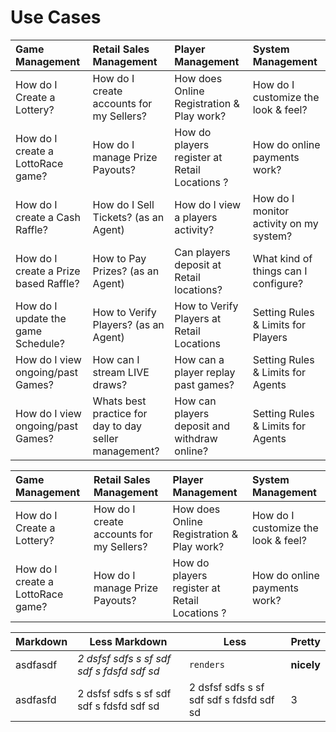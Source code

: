 <!-- TITLE: Use Cases -->
<!-- SUBTITLE: Most likely Use Cases when operating your Lottery or Raffle -->

# Use Cases


| Game Management           | Retail Sales Management           | Player Management  |  System Management|
| :-------------|:-------------|:-----|:-----|
| How do I Create a Lottery?  | How do I create accounts for my Sellers? |  How does Online Registration & Play work? | How do I customize the look & feel?   |
| How do I  create a LottoRace game?   | How do I manage Prize Payouts?  |    How do players register at Retail Locations ?  |  How do online payments work?  |
| How do I create a Cash Raffle? | How do I Sell Tickets? (as an Agent)      |   How do I view a players activity?  |  How do I monitor activity on my system?   |
| How do I create a Prize based Raffle? |  How to Pay Prizes? (as an Agent)   |   Can players deposit at Retail locations?  |   What kind of things can I configure? |   
| How do I update the game Schedule? | How to Verify Players? (as an Agent)     |    How to Verify Players at Retail Locations | Setting Rules & Limits for Players  |
| How do I view ongoing/past Games? |  How can I stream LIVE draws? |    How can a player replay past games? |  Setting Rules & Limits for Agents   |
| How do I view ongoing/past Games? |  Whats best practice for day to day seller management? |    How can players deposit and withdraw online? |  Setting Rules & Limits for Agents   |


Game Management           | Retail Sales Management           | Player Management  |  System Management|
:-------------|:-------------|:-----|:-----|
How do I Create a Lottery?  | How do I create accounts for my Sellers? |  How does Online Registration & Play work? | How do I customize the look & feel?  
How do I  create a LottoRace game?   | How do I manage Prize Payouts?  |    How do players register at Retail Locations ?  |  How do online payments work?  


Markdown | Less Markdown | Less | Pretty
--- | --- | --- | ---
asdfasdf | *2 dsfsf  sdfs s sf sdf sdf s  fdsfd sdf sd* | `renders` | **nicely** 
asdfasfd | 2 dsfsf  sdfs s sf sdf sdf s  fdsfd sdf sd | 2 dsfsf  sdfs s sf sdf sdf s  fdsfd sdf sd | 3